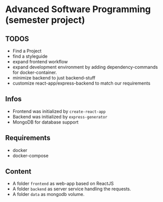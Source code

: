 # Advanced Software Programming (semester project)

## TODOS
* Find a Project
* find a styleguide
* expand frontend workflow
* expand development environment by adding dependency-commands for docker-container.
* minimize backend to just backend-stuff
* customize react-app/express-backend to match our requirements

## Infos
* Frontend was initialized by `create-react-app`
* Backend was initialized by `express-generator`
* MongoDB for database support

## Requirements
* docker
* docker-compose


## Content
* A folder `frontend` as web-app based on ReactJS
* A folder `backend` as server service handling the requests.
* A folder `data` as mongodb volume.


